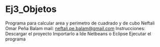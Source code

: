 # Ej3_Objetos
Programa para calcular area y perimetro de cuadrado y de cubo
Neftali Omar Peña Balam
mail: neftali.pe.balam@gmail.com
Instrucciones:
Descargar el proyecto
Importarlo a Ide Netbeans o Eclipse
Ejecutar el programa
